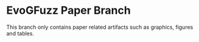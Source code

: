EvoGFuzz Paper Branch
=======

This branch only contains paper related artifacts such as graphics, figures and tables. 